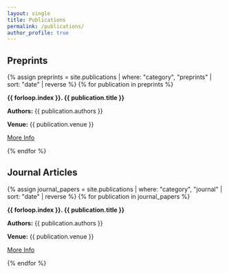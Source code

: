 ```yaml
---
layout: single
title: Publications
permalink: /publications/
author_profile: true
---
```


<h2 class="preprint-heading">Preprints</h2>
{% assign preprints = site.publications | where: "category", "preprints" | sort: "date" | reverse %}
{% for publication in preprints %}
  <p><strong>{{ forloop.index }}. {{ publication.title }}</strong></p>
  <p><strong>Authors:</strong> {{ publication.authors }}</p>
  <p><strong>Venue:</strong> {{ publication.venue }}</p>
  <p><a href="{{ publication.url }}">More Info</a></p>
{% endfor %}

<h2 class="journal-heading">Journal Articles</h2>
{% assign journal_papers = site.publications | where: "category", "journal" | sort: "date" | reverse %}
{% for publication in journal_papers %}
  <p><strong>{{ forloop.index }}. {{ publication.title }}</strong></p>
  <p><strong>Authors:</strong> {{ publication.authors }}</p>
  <p><strong>Venue:</strong> {{ publication.venue }}</p>
  <p><a href="{{ publication.url }}">More Info</a></p>
{% endfor %}



